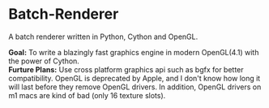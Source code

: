 # Batch-Renderer
A batch renderer written in Python, Cython and OpenGL.

__Goal:__ To write a blazingly fast graphics engine in modern OpenGL(4.1) with the power of Cython.\
__Furture Plans:__ Use cross platform graphics api such as bgfx for better compatibility. OpenGL is deprecated by Apple, and I don't know how long it will last before they remove OpenGL drivers. In addition, OpenGL drivers on m1 macs are kind of bad (only 16 texture slots).

